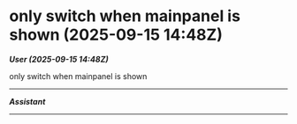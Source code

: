 <!-- Generated by SpecStory -->

# only switch when mainpanel is shown (2025-09-15 14:48Z)

_**User (2025-09-15 14:48Z)**_

only switch when mainpanel is shown

---

_**Assistant**_



---

